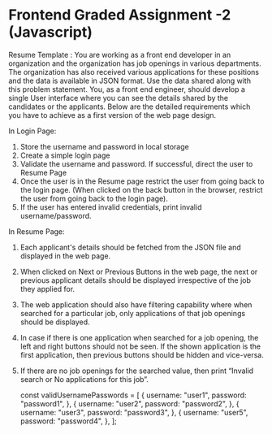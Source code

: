 # Frontend Graded Assignment -2 (Javascript)

Resume Template :
You are working as a front end developer in an organization and the organization has job
openings in various departments. The organization has also received various applications for
these positions and the data is available in JSON format. Use the data shared along with this
problem statement. You, as a front end engineer, should develop a single User interface where
you can see the details shared by the candidates or the applicants. Below are the detailed
requirements which you have to achieve as a first version of the web page design.

In Login Page:
1. Store the username and password in local storage
2. Create a simple login page
3. Validate the username and password. If successful, direct the user to Resume Page
4. Once the user is in the Resume page restrict the user from going back to the login page.
(When clicked on the back button in the browser, restrict the user from going back to the
login page).
5. If the user has entered invalid credentials, print invalid username/password.

In Resume Page:

1. Each applicant's details should be fetched from the JSON file and displayed in the web
   page.
2. When clicked on Next or Previous Buttons in the web page, the next or previous
   applicant details should be displayed irrespective of the job they applied for.
3. The web application should also have filtering capability where when searched for a
   particular job, only applications of that job openings should be displayed.
4. In case if there is one application when searched for a job opening, the left and right
   buttons should not be seen. If the shown application is the first application, then previous
   buttons should be hidden and vice-versa.
5. If there are no job openings for the searched value, then print “Invalid search or No
   applications for this job”.

   const validUsernamePasswords = [
  {
    username: "user1",
    password: "password1",
  },
  {
    username: "user2",
    password: "password2",
  },
  {
    username: "user3",
    password: "password3",
  },
  {
    username: "user5",
    password: "password4",
  },
];

